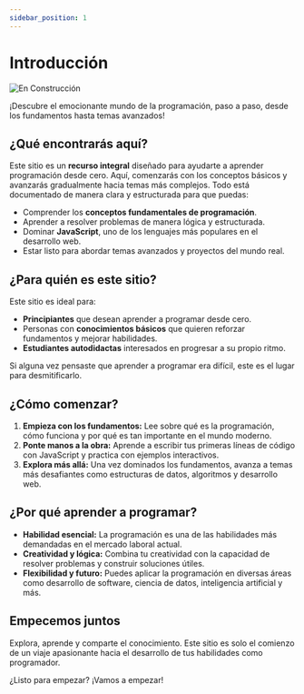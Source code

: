 ```yaml
---
sidebar_position: 1
---
```


# Introducción 

![En Construcción](@site/static/img/enConstruccion.png)

¡Descubre el emocionante mundo de la programación, paso a paso, desde los fundamentos hasta temas avanzados!

## ¿Qué encontrarás aquí?

Este sitio es un **recurso integral** diseñado para ayudarte a aprender programación desde cero. Aquí, comenzarás con los conceptos básicos y avanzarás gradualmente hacia temas más complejos. Todo está documentado de manera clara y estructurada para que puedas:

- Comprender los **conceptos fundamentales de programación**.
- Aprender a resolver problemas de manera lógica y estructurada.
- Dominar **JavaScript**, uno de los lenguajes más populares en el desarrollo web.
- Estar listo para abordar temas avanzados y proyectos del mundo real.

## ¿Para quién es este sitio?

Este sitio es ideal para:

- **Principiantes** que desean aprender a programar desde cero.
- Personas con **conocimientos básicos** que quieren reforzar fundamentos y mejorar habilidades.
- **Estudiantes autodidactas** interesados en progresar a su propio ritmo.

Si alguna vez pensaste que aprender a programar era difícil, este es el lugar para desmitificarlo.

## ¿Cómo comenzar?

1. **Empieza con los fundamentos:** Lee sobre qué es la programación, cómo funciona y por qué es tan importante en el mundo moderno.
2. **Ponte manos a la obra:** Aprende a escribir tus primeras líneas de código con JavaScript y practica con ejemplos interactivos.
3. **Explora más allá:** Una vez dominados los fundamentos, avanza a temas más desafiantes como estructuras de datos, algoritmos y desarrollo web.

## ¿Por qué aprender a programar?

- **Habilidad esencial:** La programación es una de las habilidades más demandadas en el mercado laboral actual.
- **Creatividad y lógica:** Combina tu creatividad con la capacidad de resolver problemas y construir soluciones útiles.
- **Flexibilidad y futuro:** Puedes aplicar la programación en diversas áreas como desarrollo de software, ciencia de datos, inteligencia artificial y más.

## Empecemos juntos

Explora, aprende y comparte el conocimiento. Este sitio es solo el comienzo de un viaje apasionante hacia el desarrollo de tus habilidades como programador.

¿Listo para empezar? ¡Vamos a empezar!

